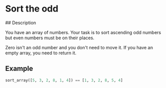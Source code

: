 # Sort the odd

## Description

You have an array of numbers.
Your task is to sort ascending odd numbers but even numbers must be on their places.

Zero isn't an odd number and you don't need to move it. If you have an empty array, you need to return it.

## Example

```python
sort_array([5, 3, 2, 8, 1, 4]) == [1, 3, 2, 8, 5, 4]
```